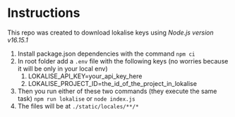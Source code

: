 # Instructions

This repo was created to download lokalise keys using _Node.js version v16.15.1_

1. Install package.json dependencies with the command `npm ci`
2. In root folder add a `.env` file with the following keys (no worries because it will be only in your local env)
   1. LOKALISE_API_KEY=your_api_key_here
   2. LOKALISE_PROJECT_ID=the_id_of_the_project_in_lokalise
3. Then you run either of these two commands (they execute the same task) `npm run lokalise` or `node index.js`
4. The files will be at `./static/locales/**/*`
